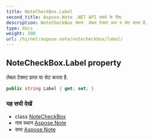 ```yaml
---
title: NoteCheckBox.Label
second_title: Aspose.Note .NET API संदर्भ के लिए
description: NoteCheckBox संपत्त. लेबल टेक्स्ट प्रप्त य सेट करत है.
type: docs
weight: 300
url: /hi/net/aspose.note/notecheckbox/label/
---
```

## NoteCheckBox.Label property

लेबल टेक्स्ट प्राप्त या सेट करता है.

```csharp
public string Label { get; set; }
```

### यह सभी देखें

* class [NoteCheckBox](../)
* नाम स्थान [Aspose.Note](../../notecheckbox/)
* सभा [Aspose.Note](../../../)


